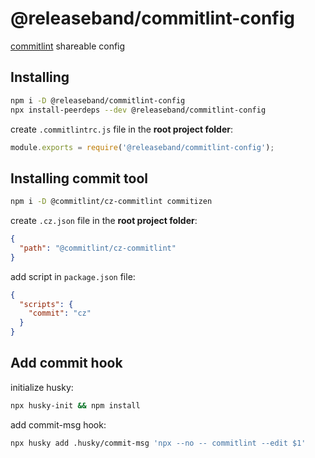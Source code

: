 # @releaseband/commitlint-config

[commitlint](https://github.com/conventional-changelog/commitlint) shareable config

## Installing

```bash
npm i -D @releaseband/commitlint-config
npx install-peerdeps --dev @releaseband/commitlint-config
```

create `.commitlintrc.js` file in the **root project folder**:

```js
module.exports = require('@releaseband/commitlint-config');
```

## Installing commit tool

```bash
npm i -D @commitlint/cz-commitlint commitizen
```

create `.cz.json` file in the **root project folder**:

```json
{
  "path": "@commitlint/cz-commitlint"
}
```

add script in `package.json` file:

```json
{
  "scripts": {
    "commit": "cz"
  }
}
```

## Add commit hook

initialize husky:

```bash
npx husky-init && npm install
```

add commit-msg hook:

```bash
npx husky add .husky/commit-msg 'npx --no -- commitlint --edit $1'
```
